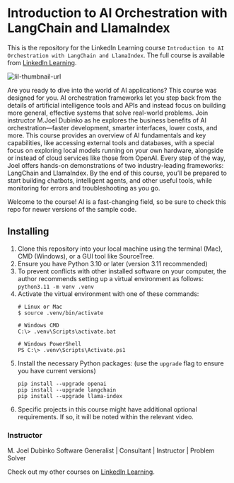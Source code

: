 # Introduction to AI Orchestration with LangChain and LlamaIndex
This is the repository for the LinkedIn Learning course `Introduction to AI Orchestration with LangChain and LlamaIndex`.
The full course is available from [LinkedIn Learning][lil-course-url].

![lil-thumbnail-url]

Are you ready to dive into the world of AI applications? This course was designed for you. AI orchestration frameworks let you step back from the details of artificial intelligence tools and APIs and instead focus on building more general, effective systems that solve real-world problems. Join instructor M.Joel Dubinko as he explores the business benefits of AI orchestration—faster development, smarter interfaces, lower costs, and more. This course provides an overview of AI fundamentals and key capabilities, like accessing external tools and databases, with a special focus on exploring local models running on your own hardware, alongside or instead of cloud services like those from OpenAI. Every step of the way, Joel offers hands-on demonstrations of two industry-leading frameworks: LangChain and LlamaIndex. By the end of this course, you’ll be prepared to start building chatbots, intelligent agents, and other useful tools, while monitoring for errors and troubleshooting as you go.

Welcome to the course! AI is a fast-changing field, so be sure to check this repo for newer versions of the sample code.

## Installing
1. Clone this repository into your local machine using the terminal (Mac), CMD (Windows), or a GUI tool like SourceTree.
2. Ensure you have Python 3.10 or later (version 3.11 recommended)
3. To prevent conflicts with other installed software on your computer, the author recommends setting up a virtual environment as follows: 
   `python3.11 -m venv .venv`
4. Activate the virtual environment with one of these commands:
   ```
   # Linux or Mac 
   $ source .venv/bin/activate 
   
   # Windows CMD
   C:\> .venv\Scripts\activate.bat
   
   # Windows PowerShell
   PS C:\> .venv\Scripts\Activate.ps1
   ```
5. Install the necessary Python packages: (use the `upgrade` flag to ensure you have current versions)
   ```
   pip install --upgrade openai
   pip install --upgrade langchain
   pip install --upgrade llama-index
   ```
6. Specific projects in this course might have additional optional requirements. If so, it will be noted within the relevant video.

### Instructor

M. Joel Dubinko
Software Generalist | Consultant | Instructor | Problem Solver


Check out my other courses on [LinkedIn Learning][URL-instructor-home].


[0]: # (Replace these placeholder URLs with actual course URLs)

[lil-course-url]: https://www.linkedin.com/learning/introduction-to-ai-orchestration-with-langchain-and-llamaindex
[lil-thumbnail-url]: https://media.licdn.com/dms/image/D560DAQEi6KQmA4fF1Q/learning-public-crop_675_1200/0/1707936616297?e=2147483647&v=beta&t=3vzvDRzpKq9Nd99ss8r2pqMZmyTOKYgKwk825XoSEHU
[URL-instructor-home]: https://www.linkedin.com/learning/instructors/m-joel-dubinko?u=104

